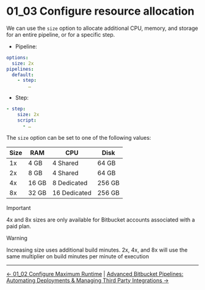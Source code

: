 # 01_03 Configure resource allocation

We can use the `size` option to allocate additional CPU, memory, and storage for an entire pipeline, or for a specific step.

- Pipeline:

```yaml
options:
  size: 2x
pipelines:
  default:
	- step:
    	…
```

- Step:

```yaml
- step:
    size: 2x
    script:
      - …
```

The `size` option can be set to one of the following values:

| Size | RAM    | CPU           | Disk   |
|------|--------|---------------|--------|
| 1x   | 4 GB   | 4 Shared      | 64 GB  |
| 2x   | 8 GB   | 4 Shared      | 64 GB  |
| 4x   | 16 GB  | 8 Dedicated   | 256 GB |
| 8x   | 32 GB  | 16 Dedicated  | 256 GB |

> [!IMPORTANT]
> 4x and 8x sizes are only available for Bitbucket accounts associated with a paid plan.


> [!WARNING]
> Increasing size uses additional build minutes.
> 2x, 4x, and 8x will use the same multiplier on build minutes per minute of execution


>


<!-- FooterStart -->
---
[← 01_02 Configure Maximum Runtime](../01_02_configure_maximum_runtime/README.md) | [Advanced Bitbucket Pipelines: Automating Deployments & Managing Third Party Integrations →](../../README.md)
<!-- FooterEnd -->
